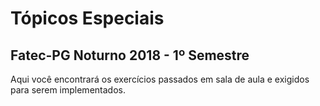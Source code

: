 # Tópicos Especiais
## Fatec-PG Noturno 2018 - 1º Semestre

Aqui você encontrará os exercícios passados em sala de aula e exigidos para serem implementados.